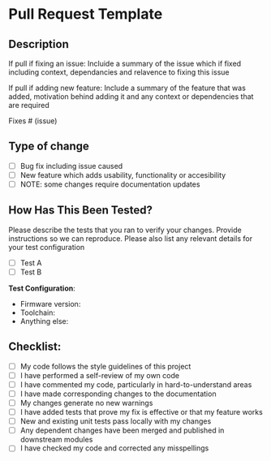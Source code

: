 # Pull Request Template

## Description

If pull if fixing an issue:
Incluide a summary of the issue which if fixed including context, dependancies and relavence to fixing this issue

If pull if adding new feature:
Include a summary of the feature that was added, motivation behind adding it and any context or dependencies that are required

Fixes # (issue)

## Type of change

- [ ] Bug fix including issue caused
- [ ] New feature which adds usability, functionality or accesibility
- [ ] NOTE: some changes require documentation updates

## How Has This Been Tested?

Please describe the tests that you ran to verify your changes. Provide instructions so we can reproduce. Please also list any relevant details for your test configuration

- [ ] Test A
- [ ] Test B

**Test Configuration**:
* Firmware version:
* Toolchain:
* Anything else:

## Checklist:

- [ ] My code follows the style guidelines of this project
- [ ] I have performed a self-review of my own code
- [ ] I have commented my code, particularly in hard-to-understand areas
- [ ] I have made corresponding changes to the documentation
- [ ] My changes generate no new warnings
- [ ] I have added tests that prove my fix is effective or that my feature works
- [ ] New and existing unit tests pass locally with my changes
- [ ] Any dependent changes have been merged and published in downstream modules
- [ ] I have checked my code and corrected any misspellings
